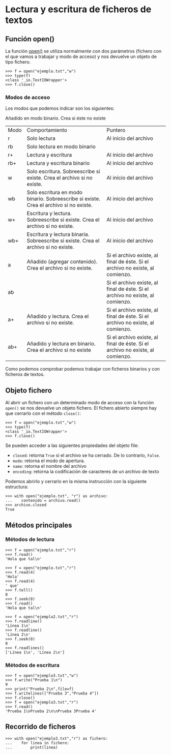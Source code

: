 # Lectura y escritura de ficheros de textos

## Función open()

La función [open()](https://docs.python.org/3.4/library/functions.html#open) se utiliza normalmente con dos parámetros (fichero con el que vamos a trabajar y modo de acceso) y nos devuelve un objeto de tipo fichero.

	>>> f = open("ejemplo.txt","w")
	>>> type(f)
	<class '_io.TextIOWrapper'>
	>>> f.close()

### Modos de acceso

Los modos que podemos indicar son los siguientes:

<table>
	<tr>
		<td>Modo</td>
		<td>Comportamiento</td>
		<td>Puntero</td>
	</tr>
	<tr><td>r</td><td>Solo lectura</td><td>Al inicio del archivo</td></tr>
	<tr><td>rb</td><td>Solo lectura en modo binario </td><td></td></tr>
	<tr><td>r+</td><td>Lectura y escritura </td><td>Al inicio del archivo</td></tr>
	<tr><td>rb+</td><td>Lectura y escritura binario</td><td>Al inicio del archivo</td></tr>
	<tr><td>w</td><td>Solo escritura. Sobreescribe si existe. Crea el archivo si no existe.</td><td>Al inicio del archivo</td></tr>
	<tr><td>wb</td><td>Solo escritura en modo binario. Sobreescribe si existe. Crea el archivo si no existe.</td><td>Al inicio del archivo</td></tr>
	<tr><td>w+</td><td>Escritura y lectura. Sobreescribe si existe. Crea el archivo si no existe.</td><td>Al inicio del archivo</td></tr>
	<tr><td>wb+</td><td>Escritura y lectura binaria. Sobreescribe si existe. Crea el archivo si no existe.</td><td>Al inicio del archivo</td></tr>
	<tr><td>a</td><td>Añadido (agregar contenido). Crea el archivo si no existe.</td><td>Si el archivo existe, al final de éste. Si el archivo no existe, al comienzo.</td></tr>
	<tr><td>ab</td>Añadido en modo binario. Crea si éste no existe<td></td><td>Si el archivo existe, al final de éste. Si el archivo no existe, al comienzo.</td></tr>
	<tr><td>a+</td><td>Añadido y lectura. Crea el archivo si no existe.</td><td>Si el archivo existe, al final de éste. Si el archivo no existe, al comienzo.</td></tr>
	<tr><td>ab+</td><td>Añadido y lectura en binario. Crea el archivo si no existe</td><td>Si el archivo existe, al final de éste. Si el archivo no existe, al comienzo.</td></tr>
	
</table>

Como podemos comprobar podemos trabajar con ficheros binarios y con ficheros de textos.

## Objeto fichero

Al abrir un fichero con un determinado modo de acceso con la función `open()` se nos devuelve un objeto fichero. El fichero abierto siempre hay que cerrarlo con el método `close()`:

	>>> f = open("ejemplo.txt","w")
	>>> type(f)
	<class '_io.TextIOWrapper'>
	>>> f.close()

Se pueden acceder a las siguientes propiedades del objeto file:

* `closed`: retorna `True` si el archivo se ha cerrado. De lo contrario, `False`.
* `mode`: retorna el modo de apertura.
* `name`: retorna el nombre del archivo
* `encoding`: retorna la codificación de caracteres de un archivo de texto

Podemos abrirlo y cerrarlo en la misma instrucción con la siguiente estructura:

	>>> with open("ejemplo.txt", "r") as archivo: 
	...    contenido = archivo.read()
	>>> archivo.closed
	True

## Métodos principales

### Métodos de lectura

	>>> f = open("ejemplo.txt","r")
	>>> f.read()
	'Hola que tal\n'

	>>> f = open("ejemplo.txt","r")
	>>> f.read(4)
	'Hola'
	>>> f.read(4)
	' que'
	>>> f.tell()
	8
	>>> f.seek(0)
	>>> f.read()
	'Hola que tal\n'

	>>> f = open("ejemplo2.txt","r")	
	>>> f.readline()
	'Línea 1\n'
	>>> f.readline()
	'Línea 2\n'
	>>> f.seek(0)
	0
	>>> f.readlines()
	['Línea 1\n', 'Línea 2\n']

### Métodos de escritura

	>>> f = open("ejemplo3.txt","w")
	>>> f.write("Prueba 1\n")
	9
	>>> print("Prueba 2\n",file=f)
	>>> f.writelines(["Prueba 3","Prueba 4"])
	>>> f.close()
	>>> f = open("ejemplo3.txt","r")
	>>> f.read()
	'Prueba 1\nPrueba 2\n\nPrueba 3Prueba 4'

## Recorrido de ficheros

	>>> with open("ejemplo3.txt","r") as fichero:
	...    for linea in fichero:
	...        print(linea)
